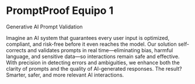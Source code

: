 # PromptProof Equipo 1
Generative  AI Prompt Validation

Imagine an AI system that guarantees every user input is optimized, compliant, and risk-free before it even reaches the model. Our solution self-corrects and validates prompts in real time—eliminating bias, harmful language, and sensitive data—so interactions remain safe and effective. With precision in detecting errors and ambiguities, we enhance both the clarity of prompts and the quality of AI-generated responses. The result? Smarter, safer, and more relevant AI interactions.
